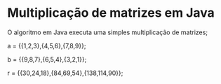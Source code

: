# Multiplicação de matrizes em Java
O algoritmo em Java executa uma simples multiplicação de matrizes;

a = {{1,2,3},{4,5,6},{7,8,9}};

b = {{9,8,7},{6,5,4},{3,2,1}};

r = {{30,24,18},{84,69,54},{138,114,90}};
